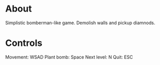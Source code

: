 ﻿# About

Simplistic bomberman-like game. Demolish walls and pickup diamnods.

# Controls

Movement: WSAD
Plant bomb: Space
Next level: N
Quit: ESC